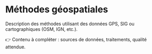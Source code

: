 # Méthodes géospatiales

Description des méthodes utilisant des données GPS, SIG ou cartographiques (OSM, IGN, etc.).

👉 Contenu à compléter : sources de données, traitements, qualité attendue.
